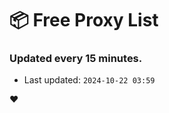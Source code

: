 # :package: Free Proxy List
### Updated every 15 minutes.

- Last updated: `2024-10-22 03:59`

:heart:
